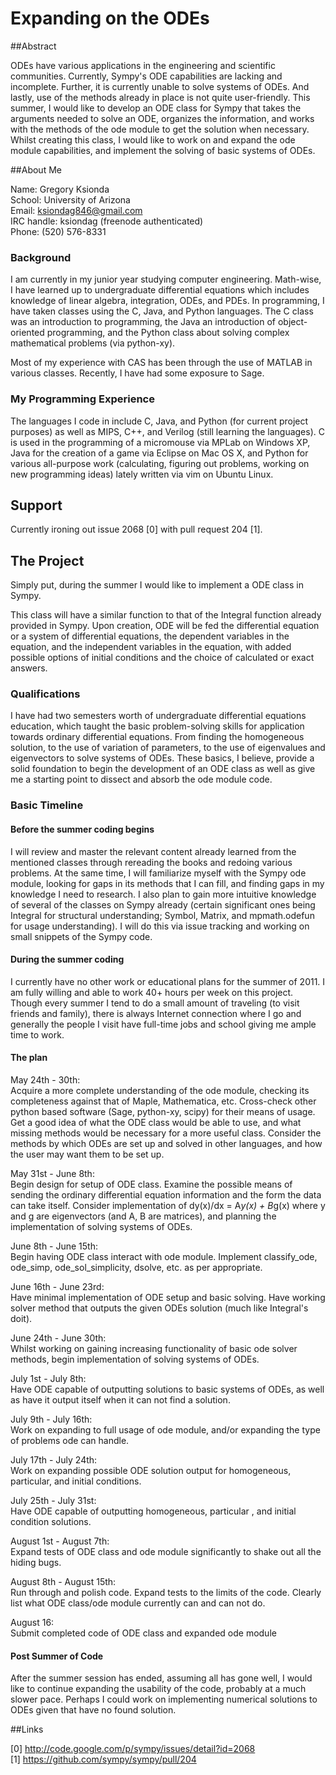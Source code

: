 # Expanding on the ODEs
##Abstract

ODEs have various applications in the engineering and scientific communities. Currently, Sympy's ODE
capabilities are lacking and incomplete. Further, it is currently unable to solve systems of ODEs. And lastly, use of the methods already in place is not quite user-friendly. This summer, I would like to develop an ODE class for Sympy that takes the arguments needed to solve an ODE, organizes the information, and works with the methods of the ode module to get the solution when necessary. Whilst creating this class, I would like to work on and expand the ode module capabilities, and implement the solving of basic systems of ODEs.

##About Me

Name: Gregory Ksionda  
School: University of Arizona  
Email: ksiondag846@gmail.com  
IRC handle: ksiondag (freenode authenticated)  
Phone: (520) 576-8331  

### Background
I am currently in my junior year studying computer engineering. Math-wise, I have learned up to undergraduate differential equations which includes knowledge of linear algebra, integration, ODEs, and PDEs. In programming, I have taken classes using the C, Java, and Python languages. The C class was an introduction to programming, the Java an introduction of object-oriented programming, and the Python class about solving complex mathematical problems (via python-xy).

Most of my experience with CAS has been through the use of MATLAB in various classes. Recently, I have had some exposure to Sage.

### My Programming Experience

The languages I code in include C, Java, and Python (for current project purposes) as well as MIPS, C++, and Verilog (still learning the languages). C is used in the programming of a micromouse via MPLab on Windows XP, Java for the creation of a game via Eclipse on Mac OS X, and Python for various all-purpose work (calculating, figuring out problems, working on new programming ideas) lately written via vim on Ubuntu Linux.

## Support

Currently ironing out issue 2068 [0] with pull request 204 [1].

## The Project

Simply put, during the summer I would like to implement a ODE class in Sympy.

This class will have a similar function to that of the Integral function already provided in Sympy. Upon creation, ODE will be fed the differential equation or a system of differential equations, the dependent variables in the equation, and the independent variables in the equation, with added possible options of initial conditions and the choice of calculated or exact answers.

### Qualifications

I have had two semesters worth of undergraduate differential equations education, which taught the basic problem-solving skills for application towards ordinary differential equations. From finding the homogeneous solution, to the use of variation of parameters, to the use of eigenvalues and eigenvectors to solve systems of ODEs. These basics, I believe, provide a solid foundation to begin the development of an ODE class as well as give me a starting point to dissect and absorb the ode module code.

### Basic Timeline

#### Before the summer coding begins

I will review and master the relevant content already learned from the mentioned classes through rereading the books and redoing various problems. At the same time, I will familiarize myself with the Sympy ode module, looking for gaps in its methods that I can fill, and finding gaps in my knowledge I need to research. I also plan to gain more intuitive knowledge of several of the classes on Sympy already (certain significant ones being Integral for structural understanding; Symbol, Matrix, and mpmath.odefun for usage understanding). I will do this via issue tracking and working on small snippets of the Sympy code.

#### During the summer coding

I currently have no other work or educational plans for the summer of 2011. I am fully willing and able to work 40+ hours per week on this project. Though every summer I tend to do a small amount of traveling (to visit friends and family), there is always Internet connection where I go and generally the people I visit have full-time jobs and school giving me ample time to work.

#### The plan  

May 24th - 30th:  
Acquire a more complete understanding of the ode module, checking its completeness against that of Maple, Mathematica, etc. Cross-check other python based software (Sage, python-xy, scipy) for their means of usage. Get a good idea of what the ODE class would be able to use, and what missing methods would be necessary for a more useful class. Consider the methods by which ODEs are set up and solved in other languages, and how the user may want them to be set up.

May 31st - June 8th:  
Begin design for setup of ODE class. Examine the possible means of sending the ordinary differential equation information and the form the data can take itself. Consider implementation of dy(x)/dx = A*y(x) + B*g(x) where y and g are eigenvectors (and A, B are matrices), and planning the implementation of solving systems of ODEs.

June 8th - June 15th:  
Begin having ODE class interact with ode module. Implement classify_ode, ode_simp, ode_sol_simplicity, dsolve, etc. as per appropriate.

June 16th - June 23rd:  
Have minimal implementation of ODE setup and basic solving. Have working solver method that outputs the given ODEs solution (much like Integral's doit).

June 24th - June 30th:  
Whilst working on gaining increasing functionality of basic ode solver methods, begin implementation of solving systems of ODEs.

July 1st - July 8th:  
Have ODE capable of outputting solutions to basic systems of ODEs, as well as have it output itself when it can not find a solution.

July 9th - July 16th:  
Work on expanding to full usage of ode module, and/or expanding the type of problems ode can handle.

July 17th - July 24th:  
Work on expanding possible ODE solution output for homogeneous, particular, and initial conditions.

July 25th - July 31st:  
Have ODE capable of outputting homogeneous, particular , and initial condition solutions.

August 1st - August 7th:  
Expand tests of ODE class and ode module significantly to shake out all the hiding bugs.

August 8th - August 15th:  
Run through and polish code. Expand tests to the limits of the code. Clearly list what ODE class/ode module currently can and can not do.
   
August 16:  
Submit completed code of ODE class and expanded ode module

#### Post Summer of Code
After the summer session has ended, assuming all has gone well, I would like to continue expanding the usability of the code, probably at a much slower pace. Perhaps I could work on implementing numerical solutions to ODEs given that have no found solution.

##Links  

[0] http://code.google.com/p/sympy/issues/detail?id=2068  
[1] https://github.com/sympy/sympy/pull/204